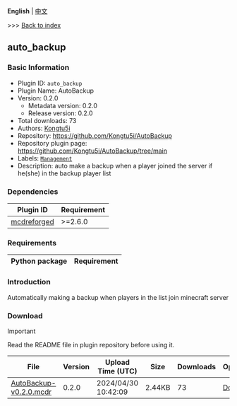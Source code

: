 **English** | [中文](readme-zh_cn.md)

\>\>\> [Back to index](/readme.md)

## auto_backup

### Basic Information

- Plugin ID: `auto_backup`
- Plugin Name: AutoBackup
- Version: 0.2.0
  - Metadata version: 0.2.0
  - Release version: 0.2.0
- Total downloads: 73
- Authors: [Kongtu5i](https://github.com/Kongtu5i)
- Repository: https://github.com/Kongtu5i/AutoBackup
- Repository plugin page: https://github.com/Kongtu5i/AutoBackup/tree/main
- Labels: [`Management`](/labels/management/readme.md)
- Description: auto make a backup when a player joined the server if he(she) in the backup player list

### Dependencies

| Plugin ID | Requirement |
| --- | --- |
| [mcdreforged](https://github.com/Fallen-Breath/MCDReforged) | \>=2.6.0 |

### Requirements

| Python package | Requirement |
| --- | --- |

### Introduction

Automatically making a backup when players in the list join minecraft server

### Download

> [!IMPORTANT]
> Read the README file in plugin repository before using it.

| File | Version | Upload Time (UTC) | Size | Downloads | Operations |
| --- | --- | --- | --- | --- | --- |
| [AutoBackup-v0.2.0.mcdr](https://github.com/Kongtu5i/AutoBackup/releases/tag/v0.2.0) | 0.2.0 | 2024/04/30 10:42:09 | 2.44KB | 73 | [Download](https://github.com/Kongtu5i/AutoBackup/releases/download/v0.2.0/AutoBackup-v0.2.0.mcdr) |

